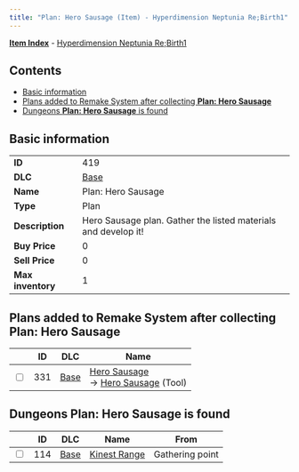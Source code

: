 ```yaml
---
title: "Plan: Hero Sausage (Item) - Hyperdimension Neptunia Re;Birth1"
---
```


[**Item Index**](/neptunia/rb1/item/index.html) - [Hyperdimension Neptunia Re;Birth1](/neptunia/rb1)

## Contents

- [Basic information](#basic-information)
- [Plans added to Remake System after collecting **Plan: Hero Sausage**](#plans-added-to-remake-system-after-collecting-plan-hero-sausage)
- [Dungeons **Plan: Hero Sausage** is found](#dungeons-plan-hero-sausage-is-found)

## Basic information

|   |   |
| -- | -- |
| **ID** | 419 |
| **DLC** | [Base](/neptunia/rb1/dlc/1-base.html) |
| **Name** | Plan: Hero Sausage |
| **Type** | Plan |
| **Description** | Hero Sausage plan. Gather the listed materials and develop it! |
| **Buy Price** | 0 |
| **Sell Price** | 0 |
| **Max inventory** | 1 |


## Plans added to Remake System after collecting **Plan: Hero Sausage**

|    | ID | DLC | Name |
| -- | -- | --- | ---- |
| <input type="checkbox" id="rb1-remake-1-331" class="trackbox" /> | 331 | [Base](/neptunia/rb1/dlc/1-base.html) | [Hero Sausage](/neptunia/rb1/remake/1-331-hero-sausage.html)<br /> → [Hero Sausage](/neptunia/rb1/item/1-19-hero-sausage.html) (Tool) |


## Dungeons **Plan: Hero Sausage** is found

|    | ID | DLC | Name | From |
| -- | -- | --- | ---- | ---- |
| <input type="checkbox" id="rb1-dungeon-1-114" class="trackbox" /> | 114 | [Base](/neptunia/rb1/dlc/1-base.html) | [Kinest Range](/neptunia/rb1/dungeon/1-114-kinest-range.html) | Gathering point |
